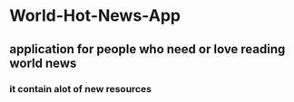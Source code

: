 # World-Hot-News-App
## application for people who need or love reading world news
### it contain alot of new resources
